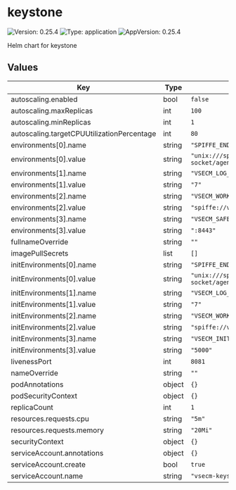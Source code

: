 # keystone

![Version: 0.25.4](https://img.shields.io/badge/Version-0.25.4-informational?style=flat-square) ![Type: application](https://img.shields.io/badge/Type-application-informational?style=flat-square) ![AppVersion: 0.25.4](https://img.shields.io/badge/AppVersion-0.25.4-informational?style=flat-square)

Helm chart for keystone

## Values

| Key | Type | Default | Description |
|-----|------|---------|-------------|
| autoscaling.enabled | bool | `false` |  |
| autoscaling.maxReplicas | int | `100` |  |
| autoscaling.minReplicas | int | `1` |  |
| autoscaling.targetCPUUtilizationPercentage | int | `80` |  |
| environments[0].name | string | `"SPIFFE_ENDPOINT_SOCKET"` |  |
| environments[0].value | string | `"unix:///spire-agent-socket/agent.sock"` |  |
| environments[1].name | string | `"VSECM_LOG_LEVEL"` |  |
| environments[1].value | string | `"7"` |  |
| environments[2].name | string | `"VSECM_WORKLOAD_SPIFFEID_PREFIX"` |  |
| environments[2].value | string | `"spiffe://vsecm.com/workload/"` |  |
| environments[3].name | string | `"VSECM_SAFE_TLS_PORT"` |  |
| environments[3].value | string | `":8443"` |  |
| fullnameOverride | string | `""` |  |
| imagePullSecrets | list | `[]` |  |
| initEnvironments[0].name | string | `"SPIFFE_ENDPOINT_SOCKET"` |  |
| initEnvironments[0].value | string | `"unix:///spire-agent-socket/agent.sock"` |  |
| initEnvironments[1].name | string | `"VSECM_LOG_LEVEL"` |  |
| initEnvironments[1].value | string | `"7"` |  |
| initEnvironments[2].name | string | `"VSECM_WORKLOAD_SPIFFEID_PREFIX"` |  |
| initEnvironments[2].value | string | `"spiffe://vsecm.com/workload/"` |  |
| initEnvironments[3].name | string | `"VSECM_INIT_CONTAINER_POLL_INTERVAL"` |  |
| initEnvironments[3].value | string | `"5000"` |  |
| livenessPort | int | `8081` |  |
| nameOverride | string | `""` |  |
| podAnnotations | object | `{}` |  |
| podSecurityContext | object | `{}` |  |
| replicaCount | int | `1` |  |
| resources.requests.cpu | string | `"5m"` |  |
| resources.requests.memory | string | `"20Mi"` |  |
| securityContext | object | `{}` |  |
| serviceAccount.annotations | object | `{}` |  |
| serviceAccount.create | bool | `true` |  |
| serviceAccount.name | string | `"vsecm-keystone"` |  |

